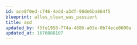 ```yaml
---
id: ace8f0ed-c746-4edd-a3df-90de6ba864f5
blueprint: alles_clean_was_passiert
title: asd
updated_by: f5fe1958-774a-4886-a03e-0b74ece8600a
updated_at: 1670888107
---
```

